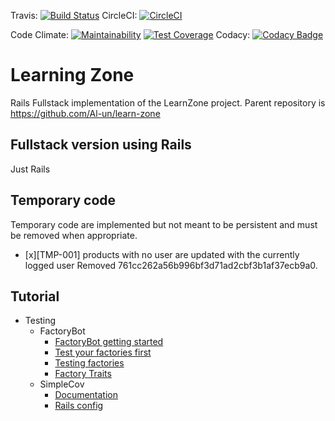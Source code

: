 Travis:
[![Build Status](https://travis-ci.com/Al-un/learn-zone-rails.svg?branch=master)](https://travis-ci.com/Al-un/learn-zone-rails)
CircleCI:
[![CircleCI](https://circleci.com/gh/Al-un/learn-zone-rails/tree/master.svg?style=svg)](https://circleci.com/gh/Al-un/learn-zone-rails/tree/master)

Code Climate:
[![Maintainability](https://api.codeclimate.com/v1/badges/a1cd2c7d60769ef7a1b9/maintainability)](https://codeclimate.com/github/Al-un/learn-zone-rails/maintainability)
[![Test Coverage](https://api.codeclimate.com/v1/badges/a1cd2c7d60769ef7a1b9/test_coverage)](https://codeclimate.com/github/Al-un/learn-zone-rails/test_coverage) 
Codacy:
[![Codacy Badge](https://api.codacy.com/project/badge/Grade/d454cfe5ab4e43f986d3f285b7806920)](https://app.codacy.com/app/alun.sng/learn-zone-rails?utm_source=github.com&utm_medium=referral&utm_content=Al-un/learn-zone-rails&utm_campaign=Badge_Grade_Settings)

# Learning Zone

Rails Fullstack implementation of the LearnZone project. Parent repository is 
https://github.com/Al-un/learn-zone

## Fullstack version using Rails

Just Rails

## Temporary code

Temporary code are implemented but not meant to be persistent and must be 
removed when appropriate.

 - [x][TMP-001] products with no user are updated with the currently logged user
    Removed 761cc262a56b996bf3d71ad2cbf3b1af37ecb9a0.

## Tutorial

- Testing
   - FactoryBot
      - [FactoryBot getting started](https://www.rubydoc.info/gems/factory_bot/file/GETTING_STARTED.md)
      - [Test your factories first](https://robots.thoughtbot.com/testing-your-factories-first)
      - [Testing factories](https://github.com/thoughtbot/factory_bot/wiki/Testing-all-Factories-(with-RSpec))
      - [Factory Traits](https://robots.thoughtbot.com/remove-duplication-with-factorygirls-traits)
   - SimpleCov
      - [Documentation](https://github.com/colszowka/simplecov)
      - [Rails config](https://andycroll.com/ruby/use-simplecov/)